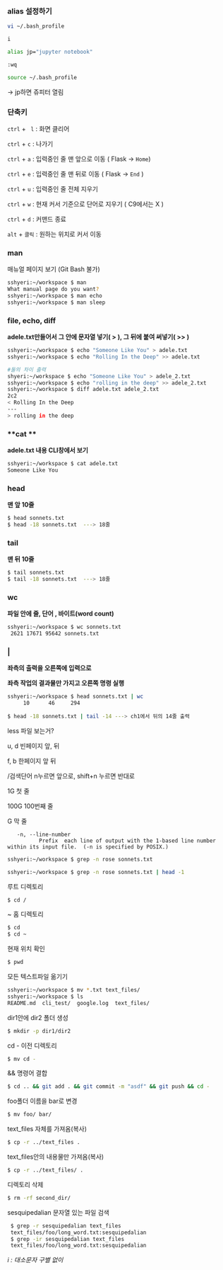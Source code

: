 ### alias 설정하기

~~~bash
vi ~/.bash_profile

i

alias jp="jupyter notebook"    

:wq

source ~/.bash_profile
~~~

-> jp하면 쥬피터 열림



### 단축키 

`ctrl` + ` l`  : 화면 클리어 

`ctrl` + `c` : 나가기

`ctrl` + `a` : 입력중인 줄 맨 앞으로 이동 ( Flask -> `Home`)

`ctrl` + `e` : 입력중인 줄 맨 뒤로 이동 ( Flask -> `End` )

`ctrl` + `u` : 입력중인 줄 전체 지우기 

`ctrl` + `w` : 현재 커서 기준으로 단어로 지우기 ( C9에서는 X )

`ctrl` + `d` : 커맨드 종료

`alt` + `클릭` : 원하는 위치로 커서 이동



### man

매뉴얼 페이지 보기 (Git Bash 불가)

~~~bash
sshyeri:~/workspace $ man
What manual page do you want?
sshyeri:~/workspace $ man echo
sshyeri:~/workspace $ man sleep
~~~



### file, echo, diff

**adele.txt만들어서 그 안에 문자열 넣기( > ), 그 뒤에 붙여 써넣기( >> )**

~~~bash
sshyeri:~/workspace $ echo "Someone Like You" > adele.txt
sshyeri:~/workspace $ echo "Rolling In the Deep" >> adele.txt

#둘의 차이 출력
shyeri:~/workspace $ echo "Someone Like You" > adele_2.txt
sshyeri:~/workspace $ echo "rolling in the deep" >> adele_2.txt
sshyeri:~/workspace $ diff adele.txt adele_2.txt
2c2
< Rolling In the Deep
---
> rolling in the deep


~~~

### **cat **

**adele.txt 내용 CLI창에서 보기**

~~~bash
sshyeri:~/workspace $ cat adele.txt
Someone Like You
~~~



### head

**맨 앞 10줄**

~~~bash
$ head sonnets.txt
$ head -18 sonnets.txt  ---> 18줄
~~~



### tail

**맨 뒤 10줄**

~~~bash
$ tail sonnets.txt
$ tail -18 sonnets.txt  ---> 18줄
~~~



### **wc**

**파일 안에 줄, 단어 , 바이트(word count)**

~~~bash
sshyeri:~/workspace $ wc sonnets.txt
 2621 17671 95642 sonnets.txt
~~~



### **|**

**좌측의 출력을 오른쪽에 입력으로**

**좌측 작업의 결과물만 가지고 오른쪽 명령 실행**

~~~bash
sshyeri:~/workspace $ head sonnets.txt | wc
     10      46     294
     
$ head -18 sonnets.txt | tail -14 ---> ch1에서 뒤의 14줄 출력
~~~



less 파일 보는거?

u, d 빈페이지 앞, 뒤

f, b 한페이지 앞 뒤

/검색단어	 n누르면 앞으로,  shift+n 누르면 반대로

1G 첫 줄 

100G 100번째 줄

G 막 줄

       -n, --line-number
              Prefix  each line of output with the 1-based line number within its input file.  (-n is specified by POSIX.)
~~~bash
sshyeri:~/workspace $ grep -n rose sonnets.txt

sshyeri:~/workspace $ grep -n rose sonnets.txt | head -1
~~~

루트 디렉토리

~~~bash
$ cd /
~~~

~ 홈 디렉토리

~~~bash
$ cd 
$ cd ~
~~~



현재 위치 확인

~~~bash
$ pwd
~~~



모든 텍스트파일 옮기기

~~~bash
sshyeri:~/workspace $ mv *.txt text_files/
sshyeri:~/workspace $ ls
README.md  cli_test/  google.log  text_files/
~~~



dir1안에 dir2 폴더 생성

~~~bash
$ mkdir -p dir1/dir2
~~~



cd - 이전 디렉토리

~~~bash
$ mv cd -
~~~



&& 명령어 결합

~~~bash
$ cd .. && git add . && git commit -m "asdf" && git push && cd -
~~~



foo폴더 이름을 bar로 변경

~~~bash
$ mv foo/ bar/
~~~



text_files 자체를 가져옴(복사)

~~~bash
$ cp -r ../text_files . 
~~~



text_files안의 내용물만 가져옴(복사)

~~~bash
$ cp -r ../text_files/ .
~~~



디렉토리 삭제

~~~bash
$ rm -rf second_dir/
~~~



sesquipedalian 문자열 있는 파일 검색

~~~bash
 $ grep -r sesquipedalian text_files 
 text_files/foo/long_word.txt:sesquipedalian
 $ grep -ir sesquipedalian text_files
 text_files/foo/long_word.txt:sesquipedalian
~~~

*i  : 대소문자 구별 없이*